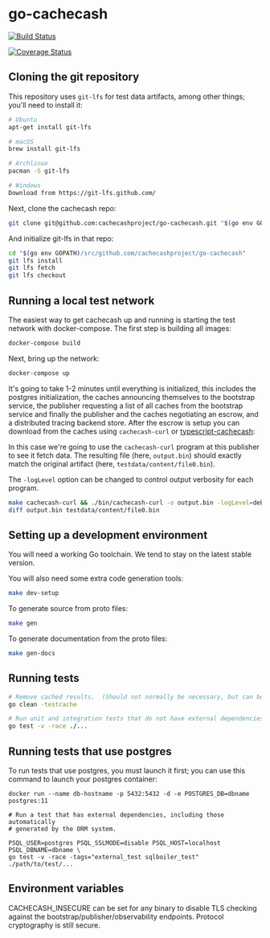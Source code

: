 # go-cachecash

[![Build Status](https://travis-ci.com/cachecashproject/go-cachecash.svg?token=utLK2DGqpJaDNkKeJ4fh&branch=master)](https://travis-ci.com/cachecashproject/go-cachecash)

[![Coverage Status](https://coveralls.io/repos/github/cachecashproject/go-cachecash/badge.svg?t=0cosgH)](https://coveralls.io/github/cachecashproject/go-cachecash)

## Cloning the git repository

This repository uses `git-lfs` for test data artifacts, among other things; you'll need to install it:

```bash
# Ubuntu
apt-get install git-lfs

# macOS
brew install git-lfs

# Archlinux
pacman -S git-lfs

# Windows
Download from https://git-lfs.github.com/
```

Next, clone the cachecash repo:

```bash
git clone git@github.com:cachecashproject/go-cachecash.git "$(go env GOPATH)/src/github.com/cachecashproject/go-cachecash"
```

And initialize git-lfs in that repo:

```bash
cd "$(go env GOPATH)/src/github.com/cachecashproject/go-cachecash"
git lfs install
git lfs fetch
git lfs checkout
```

## Running a local test network

The easiest way to get cachecash up and running is starting the test network with docker-compose. The first step is
building all images:

```bash
docker-compose build
```

Next, bring up the network:

```bash
docker-compose up
```

It's going to take 1-2 minutes until everything is initialized, this includes the postgres initialization, the caches
announcing themselves to the bootstrap service, the publisher requesting a list of all caches from the bootstrap service
and finally the publisher and the caches negotiating an escrow, and a distributed tracing backend store. After the escrow
is setup you can download from the caches using `cachecash-curl` or [typescript-cachecash]:

In this case we're going to use the `cachecash-curl` program at this publisher to see it fetch data. The resulting file
(here, `output.bin`) should exactly match the original artifact (here, `testdata/content/file0.bin`).

The `-logLevel` option can be changed to control output verbosity for each program.

```bash
make cachecash-curl && ./bin/cachecash-curl -o output.bin -logLevel=debug -trace http://localhost:14268 cachecash://localhost:7070/file0.bin
diff output.bin testdata/content/file0.bin
```

[typescript-cachecash]: https://github.com/cachecashproject/typescript-cachecash

## Setting up a development environment

You will need a working Go toolchain.  We tend to stay on the latest stable version.

You will also need some extra code generation tools:

```bash
make dev-setup
```

To generate source from proto files:

```bash
make gen
```

To generate documentation from the proto files:

```bash
make gen-docs
```

## Running tests

```bash
# Remove cached results.  (Should not normally be necessary, but can be useful while working on the test suite.)
go clean -testcache

# Run unit and integration tests that do not have external dependencies.
go test -v -race ./...
```

## Running tests that use postgres

To run tests that use postgres, you must launch it first; you can use this command to launch your postgres container:

```shell
docker run --name db-hostname -p 5432:5432 -d -e POSTGRES_DB=dbname postgres:11

# Run a test that has external dependencies, including those automatically
# generated by the ORM system.

PSQL_USER=postgres PSQL_SSLMODE=disable PSQL_HOST=localhost PSQL_DBNAME=dbname \
go test -v -race -tags="external_test sqlboiler_test" ./path/to/test/...
```

## Environment variables

CACHECASH_INSECURE can be set for any binary to disable TLS checking against the
bootstrap/publisher/observability endpoints. Protocol cryptography is still
secure.
